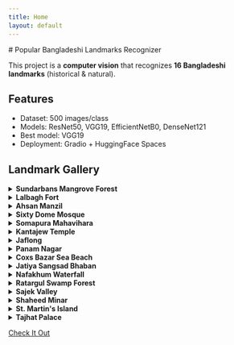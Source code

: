 ```yaml
---
title: Home
layout: default
---
```


<link rel="stylesheet" href="E:/Popular-Bangladeshi-Landmarks-Recognizer/docs/assets/css/custom.css">
# Popular Bangladeshi Landmarks Recognizer

This project is a **computer vision** that recognizes **16 Bangladeshi landmarks** (historical & natural).

## Features

- Dataset: 500 images/class
- Models: ResNet50, VGG19, EfficientNetB0, DenseNet121
- Best model: VGG19
- Deployment: Gradio + HuggingFace Spaces

## Landmark Gallery

<div class="gallery-container">

<details>
  <summary><strong>Sundarbans Mangrove Forest</strong></summary>
  <div class="landmark-group">
    <img src="assets/images/sundarbans1.jpg" alt="Sundarbans Mangrove Forest">
    <img src="assets/images/sundarbans2.jpg" alt="Sundarbans Mangrove Forest">
  </div>
</details>

<details>
  <summary><strong>Lalbagh Fort</strong></summary>
  <div class="landmark-group">
    <img src="assets/images/lalbagh1.jpg" alt="Lalbagh Fort">
    <img src="assets/images/lalbagh2.jpg" alt="Lalbagh Fort">
  </div>
</details>

<details>
  <summary><strong>Ahsan Manzil</strong></summary>
  <div class="landmark-group">
    <img src="assets/images/ahsan1.jpg" alt="Ahsan Manzil">
    <img src="assets/images/ahsan2.jpg" alt="Ahsan Manzil">
  </div>
</details>

<details>
  <summary><strong>Sixty Dome Mosque</strong></summary>
  <div class="landmark-group">
    <img src="assets/images/sixty_dome1.jpg" alt="Sixty Dome Mosque">
    <img src="assets/images/sixty_dome2.jpg" alt="Sixty Dome Mosque">
  </div>
</details>

<details>
  <summary><strong>Somapura Mahavihara</strong></summary>
  <div class="landmark-group">
    <img src="assets/images/somapura1.jpg" alt="Somapura Mahavihara">
    <img src="assets/images/somapura2.jpg" alt="Somapura Mahavihara">
  </div>
</details>

<details>
  <summary><strong>Kantajew Temple</strong></summary>
  <div class="landmark-group">
    <img src="assets/images/kantajew1.jpg" alt="Kantajew Temple">
    <img src="assets/images/kantajew2.jpg" alt="Kantajew Temple">
  </div>
</details>

<details>
  <summary><strong>Jaflong</strong></summary>
  <div class="landmark-group">
    <img src="assets/images/Jaflong1'.jpg" alt="Jaflong">
    <img src="assets/images/Jaflong2.jpg" alt="Jaflong">
  </div>
</details>

<details>
  <summary><strong>Panam Nagar</strong></summary>
  <div class="landmark-group">
    <img src="assets/images/panam1.jpg" alt="Panam Nagar">
    <img src="assets\images\panam2'.jpg" alt="Panam Nagar">
  </div>
</details>

<details>
  <summary><strong>Coxs Bazar Sea Beach</strong></summary>
  <div class="landmark-group">
    <img src="assets/images/cox1.jpg" alt="Coxs Bazar Sea Beach">
    <img src="assets/images/cox2.jpg" alt="Coxs Bazar Sea Beach">
  </div>
</details>
<details>
  <summary><strong>Jatiya Sangsad Bhaban</strong></summary>
  <div class="landmark-group">
    <img src="assets/images/Sangsad1.jpg" alt="Jatiya Sangsad Bhaban">
    <img src="assets/images/Sangsad2.jpg" alt="Jatiya Sangsad Bhaban">
  </div>
</details>
<details>
  <summary><strong>Nafakhum Waterfall</strong></summary>
  <div class="landmark-group">
    <img src="assets/images/Nafakhum1.jpg" alt="Nafakhum Waterfall">
    <img src="assets/images/Nafakhum2.jpg" alt="Nafakhum Waterfall">
  </div>
</details>
<details>
  <summary><strong>Ratargul Swamp Forest</strong></summary>
  <div class="landmark-group">
    <img src="assets/images/Ratargul1.jpg" alt="Ratargul Swamp Forest">
    <img src="assets/images/Ratargul2.jpg" alt="Ratargul Swamp Forest">
  </div>
</details>
<details>
  <summary><strong>Sajek Valley</strong></summary>
  <div class="landmark-group">
    <img src="assets/images/Sajek1.jpg" alt="Sajek Valley">
    <img src="assets/images/Sajek2.jpg" alt="Sajek Valley">
  </div>
</details>
<details>
  <summary><strong>Shaheed Minar</strong></summary>
  <div class="landmark-group">
    <img src="assets/images/Minar1.jpg" alt="Shaheed Minar">
    <img src="assets/images/Minar2.jpg" alt="Shaheed Minar">
  </div>
</details>
<details>
  <summary><strong>St. Martin's Island</strong></summary>
  <div class="landmark-group">
    <img src="assets/images/Island1.png" alt="St. Martin's Island">
    <img src="assets/images/Island2.jpg" alt="St. Martin's Island">
  </div>
</details>
<details>
  <summary><strong>Tajhat Palace</strong></summary>
  <div class="landmark-group">
    <img src="assets/images/Tajhat1.jpg" alt="Tajhat Palace">
    <img src="assets/images/Tajhat2.jpg" alt="Tajhat Palace">
  </div>
</details>

</div>

<a href="landmarks_recognizer.html" class="btn-link">Check It Out</a>
